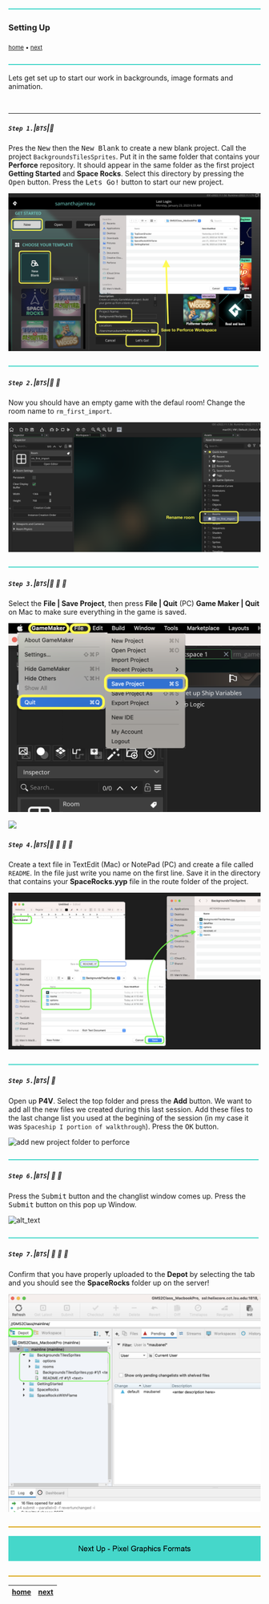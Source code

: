 ![](../images/line3.png)

### Setting Up

<sub>[home](../README.md#user-content-gms2-background-tiles--sprites---table-of-contents) • [next](../pixel-graphics/README.md#user-content-pixel-graphics-formats)</sub>

![](../images/line3.png)

Lets get set up to start our work in backgrounds, image formats and animation.

<br>

---


##### `Step 1.`\|`BTS`|:small_blue_diamond:

Pres the <kbd>New</kbd> then the <kbd>New Blank</kbd> to create a new blank project. Call the project `BackgroundsTilesSprites`. Put it in the same folder that contains your **Perforce** repository. It should appear in the same folder as the first project **Getting Started** and **Space Rocks**. Select this directory by pressing the <kbd>Open</kbd> button. Press the <kbd>Lets Go!</kbd> button to start our new project.

![start gamemaker studio 2 project called TopDownShooter](images/newProject.png)

![](../images/line2.png)

##### `Step 2.`\|`BTS`|:small_blue_diamond: :small_blue_diamond: 

Now you should have an empty game with the defaul room! Change the room name to `rm_first_import`.

![empty project](images/blankProject.png)

![](../images/line2.png)

##### `Step 3.`\|`BTS`|:small_blue_diamond: :small_blue_diamond: :small_blue_diamond:

Select the **File | Save Project**, then press **File | Quit** (PC) **Game Maker | Quit** on Mac to make sure everything in the game is saved.

![save then quit gamemaker](images/saveQuit.png)

![](../images/blankProject.png)

##### `Step 4.`\|`BTS`|:small_blue_diamond: :small_blue_diamond: :small_blue_diamond: :small_blue_diamond:

Create a text file in TextEdit (Mac) or NotePad (PC) and create a file called `README`.  In the file just write you name on the first line.  Save it in the directory that contains your **SpaceRocks.yyp** file in the route folder of the project.

![create and save README file with name in it](images/readmeFile.png)

![](../images/line2.png)

##### `Step 5.`\|`BTS`| :small_orange_diamond:

Open up **P4V**.  Select the top folder and press the **Add** button.  We want to add all the new files we created during this last session.  Add these files to the last change list you used at the begining of the session (in my case it was `Spaceship I portion of walkthrough`). Press the <kbd>OK</kbd> button.

![add new project folder to perforce](images/addFiles.png)


![](../images/line2.png)

##### `Step 6.`\|`BTS`| :small_orange_diamond: :small_blue_diamond:

Press the <kbd>Submit</kbd> button and the changlist window comes up.  Press the <kbd>Submit</kbd> button on this pop up Window.

![alt_text](images/submitToServer.png)

![](../images/line2.png)

##### `Step 7.`\|`BTS`| :small_orange_diamond: :small_blue_diamond: :small_blue_diamond:

Confirm that you have properly uploaded to the **Depot** by selecting the tab and you should see the **SpaceRocks** folder up on the server!

![check files are in depot repository](images/depotOnServer.png)

![](../images/line.png)

<!-- <img src="https://via.placeholder.com/1000x100/45D7CA/000000/?text=Next Up - Pixel Graphics Formats "> -->
![next up - ](images/banner.png)

![](../images/line.png)

| [home](../README.md#user-content-gms2-background-tiles--sprites---table-of-contents) | [next](../pixel-graphics/README.md#user-content-pixel-graphics-formats)|
|---|---|
